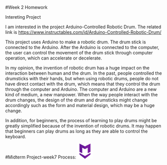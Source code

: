 
#Week 2 Homework 

Intereting Project

I am interested in the project Arduino-Controlled Robotic Drum. The related link is https://www.instructables.com/id/Arduino-Controlled-Robotic-Drum/

This project uses Arduino to make a robotic drum. The drum stick is connected to the Arduino. After the Arduino is connected to the computer, the user can control the movement of the drum stick through computer operation, which can accelerate or decelerate. 

In my opinion, the invention of robotic drum has a huge impact on the interaction between human and the drum. In the past, people controlled the drumsticks with their hands, but when using robotic drums, people do not have direct contact with the drum, which means that they control the drum through the computer and Arduino. The computer and Arduino are a new kind of medium, a new manpower. When the way people interact with the drum changes, the design of the drum and drumsticks might change accordingly such as the form and material design, which may be a huge change. 

In addition, for beginners, the process of learning to play drums might be greatly simplified because of the invention of robotic drums. It may happen that beginners can play drums as long as they are able to control the keyboard.

#Midterm Project-week7
Process: 
![alt text](https://github.com/adam-p/markdown-here/raw/master/src/common/images/icon48.png "Logo Title Text 1")
